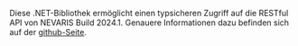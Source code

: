 Diese .NET-Bibliothek ermöglicht einen typsicheren Zugriff auf die RESTful API
von NEVARIS Build 2024.1. Genauere Informationen dazu befinden sich auf der
[github-Seite](https://github.com/NEVARISBausoftwareGmbH/http-api-client-libs).